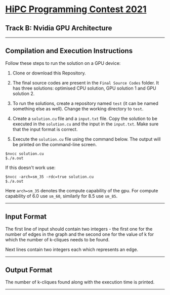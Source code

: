 # [HiPC Programming Contest 2021](https://hipc.org/programming/)
## Track B: Nvidia GPU Architecture
<hr>

## Compilation and Execution Instructions

Follow these steps to run the solution on a GPU device:

1. Clone or download this Repository. 

2. The final source codes are present in the `Final Source Codes` folder. 
It has three solutions: optimised CPU solution, GPU solution 1 and GPU solution 2.

3. To run the solutions, create a repository named `test` (it can be named something else as well). Change the working directory to `test`.

4. Create a `solution.cu` file and a `input.txt` file. Copy the solution to be executed in the `solution.cu` and the input in the `input.txt`. Make sure that the input format is correct.

5. Execute the `solution.cu` file using the command below. The output will be printed on the command-line screen.
```
$nvcc solution.cu 
$./a.out
```
If this doesn't work use:
```
$nvcc -arch=sm_35 -rdc=true solution.cu
$./a.out
```
Here `arch=sm_35` denotes the compute capability of the gpu. For compute capability of 6.0 use `sm_60`, similarly for 8.5 use `sm_85`. 

<hr>

## Input Format

The first line of input should contain two integers - the first one for the number of edges in the graph and the second one for the value of k for which the number of k-cliques needs to be found.

Next lines contain two integers each which represents an edge.

<hr>

## Output Format
The number of k-cliques found along with the execution time is printed.  

<hr>